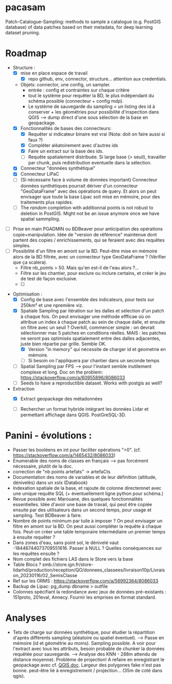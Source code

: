 # pacasam
Patch-Catalogue-Sampling: methods to sample a catalogue (e.g. PostGIS database) of data patches based on their metadata, for deep learning dataset pruning.


# Roadmap

- Structure :
    - [X] mise en place espace de travail
        - [X] repo github, env, connector, structure... attention aux credentials.
    - Objets: connector, une config, un sampler. 
        - entrée : config et contraintes sur chaque critère
        - tout le système pour requêter la BD, le plus indépendant du schéma possible (connecteur + config mdp).
        - Le système de sauvegarde du sampling = un listing des id à conserver + les géométries pour possibilité d'inspection dans QGIS --> dump direct d'une sous sélection de la base en geopackage.
    - [X] Fonctionnalités de bases des connecteurs:
        - [X] Requêter si indicateur binaire est vrai (Nota: doit on faire aussi si faux ?)
        - [X] Compléter aléatoirement avec d'autres ids
        - [X] Faire un extract sur la base des ids.
        - [ ] Requête spatialement distribuée. Si large base (> seuil), travailler par chunk, puis redistribution eventuelle dans la sélection.
    - [X] Connecteur "données synthétique"
    - [X] Connecteur LiPaC
    - [ ] (Si nécessaire face à volume de données important) Connecteur données synthétiques pourrait dériver d'un connecteur "GeoDataFrame" avec des opérations de query. Et alors on peut envisager que toute la base Lipac soit mise en mémoire, pour des traitements plus rapides.
    - [ ] The *random* completion with additionnal points is not robust to deletion in PostGIS. Might not be an issue anymore once we have spatial sammpling.
- [ ] Prise en main PGADMIN ou BDBeaver pour anticipation des opérations copie+manipulation. Idée de "version de référence" maintenue dont partent des copies / enrichissements, qui se feraient avec des requêtes simples.
- [ ] Possibilité d'un filtre en amont sur la BD. Peut-être mise en mémoire alors de la BD filtrée, avec un connecteur type GeoDataFrame ? (Vérifier que ça scalera).
    - Filtre nb_points > 50. Mais qu'en est-il de l'eau alors ?...
    - Filtre sur les chantier, pour exclure ou inclure certains, et créer le jeu de test de façon exclusive.
    - [ ] 

- Optimisation : 
    - [X] Config de base avec l'ensemble des indicateurs, pour tests sur 250km² et une npremière viz. 
    - [X] Spatiale Sampling par itération sur les dalles et sélection d'un patch à chaque fois.
        On peut envisager une méthode effficae où on attribue un index à chaque patch au sein de chaque dalle, et ensuite on filtre avec un seuil ? Overkill, commencer simple : on devrait sélectionner max 5 patches en conditions réelles. MAIS : les patches ne seront pas optimisés spatialement entre des dalles adjacentes, juste bien répartie par grille. Semble OK.
        - [X] Version "in memory" qui nécessite de charger id et geometrie en mémoire. 
        - [ ] Si besoin on l'appliquera par chantier dans un seconde temps 
    - [ ] Spatial Sampling par FPS --> pour l'instant semble inutilement complexe et long. Doc on the problem: https://stackoverflow.com/a/60955896/8086033
    - [ ] Seeds to have a reproductible dataset. Works with postgis as well?
- Extraction
    - [X] Extract geopackage des métadonnées
    - [ ] Rechercher un format hybride intégrant les données Lidar et permettant affichage dans QGIS. PostGreSQL-3D.


# Panini - évolutions :
- Passer les booléens en int pour faciliter opérations ">0". (cf. https://stackoverflow.com/a/1465432/8086033)
- Enumerable des noms de classes en français --> pas forcément nécessaire, plutôt de la doc.
- correction de "nb points artefats" -> artefaCts
- Documentation des noms de variables et de leur définition (altitude, dénivelés) dans un xslx (Databook)
- Indexation spatiale de la base, et rajoute de colonne directemnet avec une unique requête SQL (+ éventuellement ligne python pour schéma.)
- Revue possible avec Marouane, des quelques fonctionnalités essentielles. Idée d'avoir une base de travail, qui peut être copiée ensuite par des utilisateurs dans un second temps, pour usage et sampling. Test BDBeaver à faire.
- Nombre de points minimum par tuile à imposer ? On peut envisager un filtre en amont sur la BD. On peut aussi compléter la requête à chaque fois. Peut-on créer une table temporaire intermédiaire un premier temps à ensuite requêter ?
- Dans zones d'eau, sans point sol, le dénivelé vaut -18446744073709551616. Passer à NULL ? Quelles conséquences sur les requêtes ensuite ?
- Nom complet des fichiers LAS dans le Store vers la base
- Table Blocs ?
smb://store.ign.fr/store-lidarhd/production/reception/QO/donnees_classees/livraison10p/Livraison_20230116/02_SemisClasse
- Ref sur les ORMS : https://stackoverflow.com/a/56992364/8086033
- Backup de Lipac:  pg_dump dbname > outfile
- Colonnes spécifiant la redondance avec jeux de données pré-existants : 151proto, 201eval, Annecy. Fournir les emprises en format standard.


# Analyses 
- Tets de charge sur données synthétique, pour étudier la répartition d'après différents sampling (aléatoire ou spatiel éventuel).
    --> Passe en mémoire (id et géométrie au moins). Sampling possible. A voir pour l'extract avec tous les attributs, besoin probable de chunker la données requêtée pour sauvegarde. 
    --> Analyse des KNN - 288m attendu de distance moyenne). Problème de projection! A refaire en enregistrant le geopackage avec cf. [QGIS doc](https://docs.qgis.org/3.22/en/docs/user_manual/processing_algs/qgis/vectoranalysis.html#nearest-neighbour-analysis). Largeur des polygones fake n'est pas bonne. peut-être lié à enregistrement / projection... (35m de coté dans qgis).